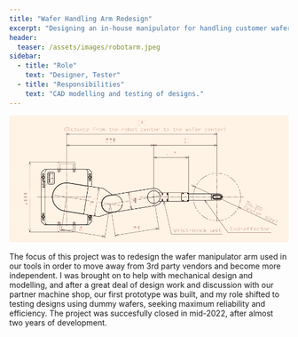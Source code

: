 ```yaml
---
title: "Wafer Handling Arm Redesign"
excerpt: "Designing an in-house manipulator for handling customer wafer samples."
header:
  teaser: /assets/images/robotarm.jpeg
sidebar:
  - title: "Role"
    text: "Designer, Tester"
  - title: "Responsibilities"
    text: "CAD modelling and testing of designs."
---
```

![Wafer Handling Arm](/assets/images/cadarmsmall.png)

The focus of this project was to redesign the wafer manipulator arm used in our tools in order to move away from 3rd party vendors and become more independent. I was brought on to help with mechanical design and modelling, and after a great deal of design work and discussion with our partner machine shop, our first prototype was built, and my role shifted to testing designs using dummy wafers, seeking maximum reliability and efficiency. The project was succesfully closed in mid-2022, after almost two years of development.
